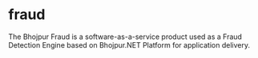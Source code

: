 # fraud
The Bhojpur Fraud is a software-as-a-service product used as a Fraud Detection Engine based on Bhojpur.NET Platform for application delivery.

